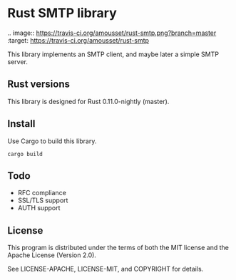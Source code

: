 Rust SMTP library
=================

.. image:: https://travis-ci.org/amousset/rust-smtp.png?branch=master
   :target: https://travis-ci.org/amousset/rust-smtp

This library implements an SMTP client, and maybe later a simple SMTP server.

Rust versions
-------------

This library is designed for Rust 0.11.0-nightly (master).

Install
------

Use Cargo to build this library.

    cargo build

Todo
----

- RFC compliance
- SSL/TLS support
- AUTH support

License
-------

This program is distributed under the terms of both the MIT license and the Apache License (Version 2.0).

See LICENSE-APACHE, LICENSE-MIT, and COPYRIGHT for details.
